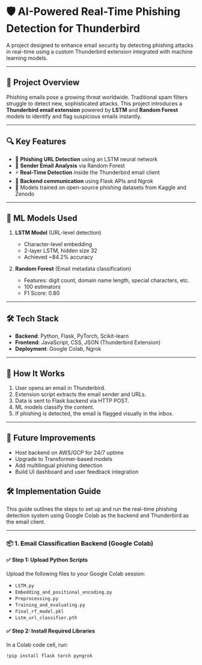 # 🛡️ AI-Powered Real-Time Phishing Detection for Thunderbird

A project designed to enhance email security by detecting phishing attacks in real-time using a custom Thunderbird extension integrated with machine learning models.

---

## 🚀 Project Overview

Phishing emails pose a growing threat worldwide. Traditional spam filters struggle to detect new, sophisticated attacks. This project introduces a **Thunderbird email extension** powered by **LSTM** and **Random Forest** models to identify and flag suspicious emails instantly.

---

## 🔍 Key Features

- 🔗 **Phishing URL Detection** using an LSTM neural network
- 📧 **Sender Email Analysis** via Random Forest
- ⚡ **Real-Time Detection** inside the Thunderbird email client
- 🔁 **Backend communication** using Flask APIs and Ngrok
- 🧠 Models trained on open-source phishing datasets from Kaggle and Zenodo

---

## 🧠 ML Models Used

1. **LSTM Model** (URL-level detection)
   - Character-level embedding
   - 2-layer LSTM, hidden size 32
   - Achieved ~84.2% accuracy

2. **Random Forest** (Email metadata classification)
   - Features: digit count, domain name length, special characters, etc.
   - 100 estimators
   - F1 Score: 0.80

---

## 🛠️ Tech Stack

- **Backend**: Python, Flask, PyTorch, Scikit-learn
- **Frontend**: JavaScript, CSS, JSON (Thunderbird Extension)
- **Deployment**: Google Colab, Ngrok

---

## 🧪 How It Works

1. User opens an email in Thunderbird.
2. Extension script extracts the email sender and URLs.
3. Data is sent to Flask backend via HTTP POST.
4. ML models classify the content.
5. If phishing is detected, the email is flagged visually in the inbox.

---

## 🧭 Future Improvements

- Host backend on AWS/GCP for 24/7 uptime
- Upgrade to Transformer-based models
- Add multilingual phishing detection
- Build UI dashboard and user feedback integration


## 🛠️ Implementation Guide

This guide outlines the steps to set up and run the real-time phishing detection system using Google Colab as the backend and Thunderbird as the email client.

---

### 📦 1. Email Classification Backend (Google Colab)

#### ✅ Step 1: Upload Python Scripts
Upload the following files to your Google Colab session:
- `LSTM.py`
- `Embedding_and_positional_encoding.py`
- `Preprocessing.py`
- `Training_and_evaluating.py`
- `Final_rf_model.pkl`
- `Lstm_url_classifier.pth`

#### ✅ Step 2: Install Required Libraries
In a Colab code cell, run:
```bash
!pip install flask torch pyngrok


